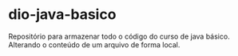 # dio-java-basico
Repositório para armazenar todo o código do curso de java básico.
Alterando o conteúdo de um arquivo de forma local.
